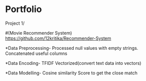 # Portfolio
Project 1/

#(Movie Recommender System) <https://github.com/12kritika/Recommender-System>   
 
*Data Preprocessing- Processed null values with  empty strings. Concatenated useful columns   

*Data Encoding- TFIDF Vectorized(convert text data into vectors)

*Data Modelling- Cosine similarity Score to get the close match
